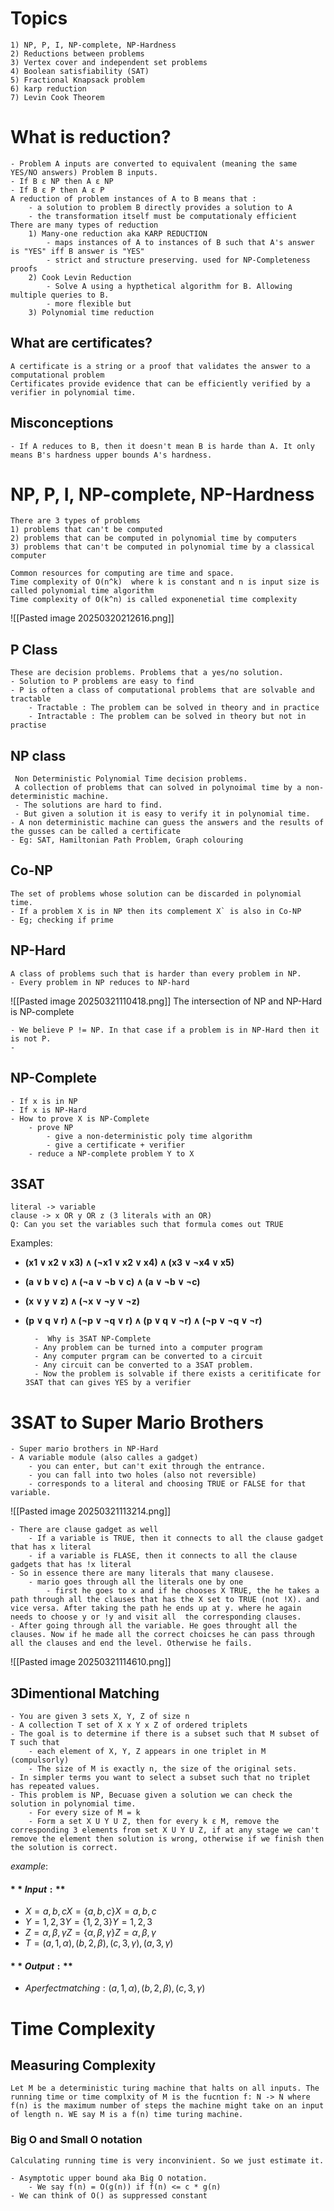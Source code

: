 # Topics
	1) NP, P, I, NP-complete, NP-Hardness
	2) Reductions between problems
	3) Vertex cover and independent set problems
	4) Boolean satisfiability (SAT)
	5) Fractional Knapsack problem
	6) karp reduction
	7) Levin Cook Theorem


# What is reduction?
	- Problem A inputs are converted to equivalent (meaning the same YES/NO answers) Problem B inputs. 
	- If B ε NP then A ε NP
	- If B ε P then A ε P
	A reduction of problem instances of A to B means that :
		- a solution to problem B directly provides a solution to A
		- the transformation itself must be computationaly efficient
	There are many types of reduction
		1) Many-one reduction aka KARP REDUCTION
			- maps instances of A to instances of B such that A's answer is "YES" iff B answer is "YES"
			- strict and structure preserving. used for NP-Completeness proofs
		2) Cook Levin Reduction
			- Solve A using a hypthetical algorithm for B. Allowing multiple queries to B.
			- more flexible but 
		3) Polynomial time reduction
## What are certificates?
	A certificate is a string or a proof that validates the answer to a computational problem
	Certificates provide evidence that can be efficiently verified by a verifier in polynomial time.
## Misconceptions
	- If A reduces to B, then it doesn't mean B is harde than A. It only means B's hardness upper bounds A's hardness.
# NP, P, I, NP-complete, NP-Hardness
	There are 3 types of problems
	1) problems that can't be computed
	2) problems that can be computed in polynomial time by computers
	3) problems that can't be computed in polynomial time by a classical computer

	Common resources for computing are time and space.
	Time complexity of O(n^k)  where k is constant and n is input size is called polynomial time algorithm
	Time complexity of O(k^n) is called exponenetial time complexity

![[Pasted image 20250320212616.png]]
## P Class
	These are decision problems. Problems that a yes/no solution.
	- Solution to P problems are easy to find
	- P is often a class of computational problems that are solvable and tractable
		- Tractable : The problem can be solved in theory and in practice
		- Intractable : The problem can be solved in theory but not in practise
## NP class
	 Non Deterministic Polynomial Time decision problems.
	 A collection of problems that can solved in polynoimal time by a non-deterministic machine.
	 - The solutions are hard to find.
	 - But given a solution it is easy to verify it in polynomial time.
	- A non deterministic machine can guess the answers and the results of the gusses can be called a certificate
	- Eg: SAT, Hamiltonian Path Problem, Graph colouring
## Co-NP 
	The set of problems whose solution can be discarded in polynomial time.
	- If a problem X is in NP then its complement X` is also in Co-NP
	- Eg; checking if prime
## NP-Hard 
	A class of problems such that is harder than every problem in NP. 
	- Every problem in NP reduces to NP-hard

![[Pasted image 20250321110418.png]]
The intersection of NP and NP-Hard is NP-complete

	- We believe P != NP. In that case if a problem is in NP-Hard then it is not P.
	- 

## NP-Complete
	- If x is in NP
	- If x is NP-Hard
	- How to prove X is NP-Complete
		- prove NP
			- give a non-deterministic poly time algorithm
			- give a certificate + verifier
		- reduce a NP-complete problem Y to X 
## 3SAT
	literal -> variable
	clause -> x OR y OR z (3 literals with an OR)
	Q: Can you set the variables such that formula comes out TRUE
Examples:
- **(x1 ∨ x2 ∨ x3) ∧ (¬x1 ∨ x2 ∨ x4) ∧ (x3 ∨ ¬x4 ∨ x5)**
- **(a ∨ b ∨ c) ∧ (¬a ∨ ¬b ∨ c) ∧ (a ∨ ¬b ∨ ¬c)**
- **(x ∨ y ∨ z) ∧ (¬x ∨ ¬y ∨ ¬z)**
- **(p ∨ q ∨ r) ∧ (¬p ∨ ¬q ∨ r) ∧ (p ∨ q ∨ ¬r) ∧ (¬p ∨ ¬q ∨ ¬r)** 

		-  Why is 3SAT NP-Complete
		- Any problem can be turned into a computer program
		- Any computer prgram can be converted to a circuit
		- Any circuit can be converted to a 3SAT problem.
		- Now the problem is solvable if there exists a ceritificate for 3SAT that can gives YES by a verifier

	

# 3SAT to Super Mario Brothers
	- Super mario brothers in NP-Hard
	- A variable module (also calles a gadget)
		- you can enter, but can't exit through the entrance.
		- you can fall into two holes (also not reversible)
		- corresponds to a literal and choosing TRUE or FALSE for that variable.
		
![[Pasted image 20250321113214.png]]

	- There are clause gadget as well
		- If a variable is TRUE, then it connects to all the clause gadget that has x literal
		- if a variable is FLASE, then it connects to all the clause gadgets that has !x literal
	- So in essence there are many literals that many clausese.
		- mario goes through all the literals one by one
			- first he goes to x and if he chooses X TRUE, the he takes a path through all the clauses that has the X set to TRUE (not !X). and vice versa. After taking the path he ends up at y. where he again needs to choose y or !y and visit all  the corresponding clauses.
	- After going through all the variable. He goes throught all the clauses. Now if he made all the correct choicses he can pass through all the clauses and end the level. Otherwise he fails.

![[Pasted image 20250321114610.png]]

## 3Dimentional Matching
	- You are given 3 sets X, Y, Z of size n
	- A collection T set of X x Y x Z of ordered triplets
	- The goal is to determine if there is a subset such that M subset of T such that
		- each element of X, Y, Z appears in one triplet in M (compulsorly)
		- The size of M is exactly n, the size of the original sets.
	- In simpler terms you want to select a subset such that no triplet has repeated values.
	- This problem is NP, Becuase given a solution we can check the solution in polynomial time.
		- For every size of M = k
		- Form a set X U Y U Z, then for every k ε M, remove the corresponding 3 elements from set X U Y U Z, if at any stage we can't remove the element then solution is wrong, otherwise if we finish then the solution is correct.


$example :$ 
#### $**Input:**$
- $X={a,b,c}X = \{a, b, c\}X={a,b,c}$
- $Y={1,2,3}Y = \{1, 2, 3\}Y={1,2,3}$
- $Z={α,β,γ}Z = \{ \alpha, \beta, \gamma \}Z={α,β,γ}$
- $T={(a,1,α),(b,2,β),(c,3,γ),(a,3,γ)}$
#### $**Output:**$
- $A perfect matching: {(a,1,\alpha), (b,2,\beta), (c,3,\gamma)}$

# Time Complexity
## Measuring Complexity
	Let M be a deterministic turing machine that halts on all inputs. The running time or time complxity of M is the fucntion f: N -> N where f(n) is the maximum number of steps the machine might take on an input of length n. WE say M is a f(n) time turing machine.

### Big O and Small O notation
	Calculating running time is very inconvinient. So we just estimate it.

	- Asymptotic upper bound aka Big O notation.
		- We say f(n) = O(g(n)) if f(n) <= c * g(n)
	- We can think of O() as suppressed constant